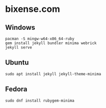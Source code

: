 # bixense.com

## Windows

```
pacman -S mingw-w64-x86_64-ruby
gem install jekyll bundler minima webrick
jekyll serve
```

## Ubuntu

```
sudo apt install jekyll jekyll-theme-minima
```

## Fedora

```
sudo dnf install rubygem-minima
```
